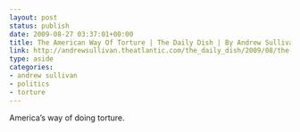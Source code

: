 ```yaml
---
layout: post
status: publish
date: 2009-08-27 03:37:01+00:00
title: The American Way Of Torture | The Daily Dish | By Andrew Sullivan
link: http://andrewsullivan.theatlantic.com/the_daily_dish/2009/08/the-american-way-of-torture.html
type: aside
categories:
- andrew sullivan
- politics
- torture
---
```


America’s way of doing torture.
